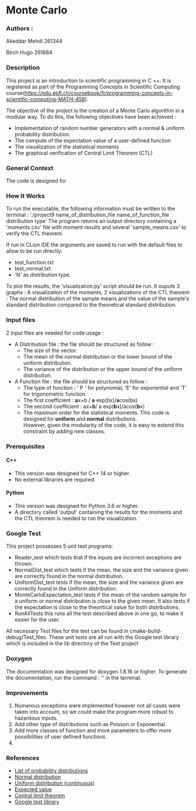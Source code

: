 # Monte Carlo

### Authors : 
Akeddar Mehdi 261344

Birch Hugo 261684

### Description
  This project is an introduction to scientific programming in C ++. It is registered as part of the Programming Concepts in Scientific Computing course(https://edu.epfl.ch/coursebook/fr/programming-concepts-in-scientific-computing-MATH-458).
   
The objective of the project is the creation of a Monte Carlo algorithm in a modular way. To do this, the following objectives have been achieved :
* Implementation of random number generators with a normal & uniform probability distribution.
*   The compute of the expectation value of a user-defined function
* The visualization of the statistical moments
*  The graphical verification of Central Limit Theorem (CTL)
### General Context
The code is designed for 
### How It Works

To run the executable, the following information must be written to the terminal : 
'./project9  name_of_distribution_file name_of_function_file distribution type'
The program returns an output directory containing a 'moments.csv' file with moment results and several 
'sample_means.csv' to verify the CTL theorem.

If run in CLion IDE the arguments are saved to run with the default files to allow to be run directly:
* test_function.txt
* test_normal.txt 
* 'N' as distribution type.


To plot the results, the 'visualization.py' script should be run. It ouputs 3 graphs : 
A visualization of the moments, 2 visualizations of the CTL theorem : The normal distribution of the sample means and 
the value of the sample's standard distribution compared to the theoretical standard distribution.


### Input files
2 input files are needed for code usage : 
* A Distribution file : the file should be structured as follow : 
	* The size of the vector.
	* The mean of the normal distribution or the lower bound of the uniform distribution.
	* The variance of the distribution or the upper bound of the uniform distribution.
* A Function file : the file should be structured as follow : 
	* The type of function : ' P ' for polynomial, 'E' for exponential and 'T' for trigonometric function
	* The first coefficient  : **a**x+b / **a** exp(bx)/**a**cos(bx)
	* The second coefficient : ax+**b**/ a exp(**b**x)/acos(**b**x)
	* The maximum order for the statistical moments.
This code is designed for **uniform** and **normal** distributions.   
However, given the modularity of the code, it is easy to extend this constraint by adding new classes.

### Prerequisites
#### C++
* This version was designed for C++ 14 or higher.
* No external libraries are required.
#### Python
* This version was designed for Python 3.6 or higher.
* A directory called 'output' containing the results for the moments and the CTL theorem is needed to run the visualization.


### Google Test
This project possesses 5 unit test programs:
* Reader_test which tests that if the inputs are incorrect exceptions are thrown.
* NormalDist_test which tests if the mean, the size and the variance given are correctly found in the normal distribution.
* UniformDist_test tests if the mean, the size and the variance given are correctly found in the Uniform distribution.
* MonteCarloExpectation_test tests if the mean of the random sample for a uniform or normal distribution is close to the given mean. 
  It also tests if the expectation is close to the theoritical value for both distributions.
* RunAllTests this runs all the test described above in one go, to make it easier for the user.

All necessary Test files for the test can be found in cmake-build-debug/Test_files. 
These unit tests are all run with the Google test library which is included in the lib directory of the Test project
### Doxygen
The documentation was designed for doxygen 1.8.16 or higher.
To generate the documentation, run the command : '' in the terminal.

### Improvements
1. Numerous exceptions were implemented however not all cases were taken into account, so we could make the program more robust to hazardous inputs.
2. Add other type of distributions such as Poisson or Exponential.
3. Add more classes of function and more parameters to offer more possibilities of user defined functions.
4. 

### References
* [List of probability distributions](https://en.wikipedia.org/wiki/List_of_probability_distributions)
* [Normal distribution](https://en.wikipedia.org/wiki/Normal_distribution)
* [Uniform distribution (continuous)](https://en.wikipedia.org/wiki/Uniform_distribution_(continuous))
* [Expected value](https://en.wikipedia.org/wiki/Expected_value)
* [Central limit theorem](https://en.wikipedia.org/wiki/Central_limit_theorem)
* [Google test library]( https://github.com/google/googletest)